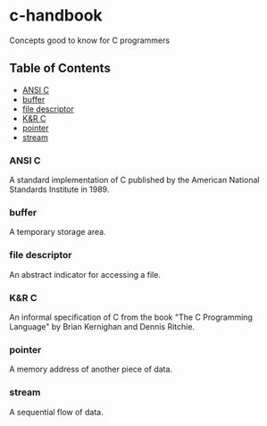 # c-handbook

Concepts good to know for C programmers

## Table of Contents
- [ANSI C](#ansi-c)
- [buffer](#buffer)
- [file descriptor](#file-descriptor)
- [K&R C](#kr-c)
- [pointer](#pointer)
- [stream](#stream)

### ANSI C
A standard implementation of C published by the American National Standards Institute in 1989.

### buffer
A temporary storage area.

### file descriptor
An abstract indicator for accessing a file.

### K&R C
An informal specification of C from the book "The C Programming Language" by Brian Kernighan and Dennis Ritchie.

### pointer
A memory address of another piece of data.

### stream
A sequential flow of data.
